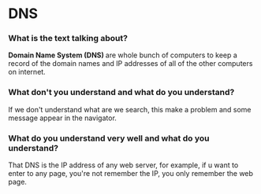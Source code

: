 # DNS

### What is the text talking about?

<p> 
	<STRONG> Domain Name System (DNS) </STRONG> are whole bunch of computers to keep a record of the domain names and IP addresses of all of the other computers on internet. 
</p>

### What don't you understand and what do you understand?

<p> 
	If we don't understand what are we search, this make a problem and some message appear in the navigator.
</p> 

### What do you understand very well and what do you understand?

<p> 
	That DNS is the IP address of any web server, for example, if u want to enter to any page, you're not remember the IP, you only remember the web page.
</p>